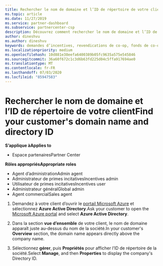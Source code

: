 ```yaml
---
title: Rechercher le nom de domaine et l’ID de répertoire de votre client | Espace partenaires
ms.topic: article
ms.date: 11/27/2019
ms.service: partner-dashboard
ms.subservice: partnercenter-csp
description: Découvrez comment rechercher le nom de domaine et l’ID de répertoire de votre client lors de la soumission d’une revendication.
author: dineshvu
ms.author: dineshvu
keywords: demandes d’incentives, revendications de co-op, fonds de co-op, OSA, ISV, Association du chiffre d’affaires, nom de domaine, ID de répertoire
ms.localizationpriority: medium
ms.openlocfilehash: 10d881e38eefa6400389b05fc9635a575e545846
ms.sourcegitcommit: 36a60f672c1c3d6b63fd225d04c5ffa917694ae0
ms.translationtype: MT
ms.contentlocale: fr-FR
ms.lasthandoff: 07/03/2020
ms.locfileid: "85947583"
---
```

# <a name="find-your-customers-domain-name-and-directory-id"></a><span data-ttu-id="29636-104">Rechercher le nom de domaine et l’ID de répertoire de votre client</span><span class="sxs-lookup"><span data-stu-id="29636-104">Find your customer's domain name and directory ID</span></span>

<span data-ttu-id="29636-105">**S’applique à**</span><span class="sxs-lookup"><span data-stu-id="29636-105">**Applies to**</span></span>

- <span data-ttu-id="29636-106">Espace partenaires</span><span class="sxs-lookup"><span data-stu-id="29636-106">Partner Center</span></span>

<span data-ttu-id="29636-107">**Rôles appropriés**</span><span class="sxs-lookup"><span data-stu-id="29636-107">**Appropriate roles**</span></span>

- <span data-ttu-id="29636-108">Agent d’administration</span><span class="sxs-lookup"><span data-stu-id="29636-108">Admin agent</span></span>
- <span data-ttu-id="29636-109">Administrateur de primes incitatives</span><span class="sxs-lookup"><span data-stu-id="29636-109">Incentives admin</span></span>
- <span data-ttu-id="29636-110">Utilisateur de primes incitatives</span><span class="sxs-lookup"><span data-stu-id="29636-110">Incentives user</span></span>
- <span data-ttu-id="29636-111">Administrateur général</span><span class="sxs-lookup"><span data-stu-id="29636-111">Global admin</span></span>
- <span data-ttu-id="29636-112">Agent commercial</span><span class="sxs-lookup"><span data-stu-id="29636-112">Sales agent</span></span>

1.  <span data-ttu-id="29636-113">Demandez à votre client d’ouvrir le [portail Microsoft Azure](https://ms.portal.azure.com/#home) et sélectionnez **Azure Active Directory**.</span><span class="sxs-lookup"><span data-stu-id="29636-113">Ask your customer to open the [Microsoft Azure portal](https://ms.portal.azure.com/#home) and select **Azure Active Directory**.</span></span> 

2.  <span data-ttu-id="29636-114">Dans la section **vue d’ensemble** de votre client, le nom de domaine apparaît juste au-dessus du nom de la société.</span><span class="sxs-lookup"><span data-stu-id="29636-114">In your customer's **Overview** section, the domain name appears directly above the company name.</span></span>  

3.  <span data-ttu-id="29636-115">Sélectionnez **gérer**, puis **Propriétés** pour afficher l’ID de répertoire de la société.</span><span class="sxs-lookup"><span data-stu-id="29636-115">Select **Manage**, and then **Properties** to display the company's Directory ID.</span></span>
